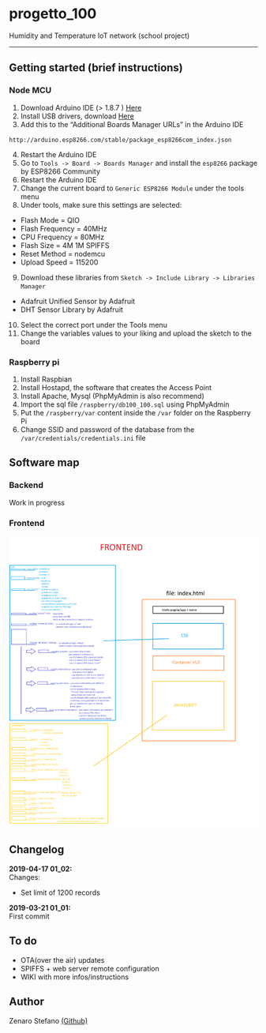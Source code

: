 # progetto_100
Humidity and Temperature IoT network (school project)

---

## Getting started (brief instructions)

### Node MCU

1. Download Arduino IDE (> 1.8.7 ) [Here](https://www.arduino.cc/en/Main/Software)
2. Install USB drivers, download [Here](https://www.silabs.com/products/mcu/Pages/USBtoUARTBridgeVCPDrivers.aspx)
3. Add this to the “Additional Boards Manager URLs” in the Arduino IDE
```
http://arduino.esp8266.com/stable/package_esp8266com_index.json
```
4. Restart the Arduino IDE
5. Go to ```Tools -> Board -> Boards Manager``` and install the ```esp8266``` package by ESP8266 Community
6. Restart the Arduino IDE
7. Change the current board to ```Generic ESP8266 Module``` under the tools menu
8. Under tools, make sure this settings are selected:
* Flash Mode = QIO
* Flash Frequency = 40MHz
* CPU Frequency = 80MHz
* Flash Size = 4M 1M SPIFFS
* Reset Method = nodemcu
* Upload Speed = 115200
9. Download these libraries from ```Sketch -> Include Library -> Libraries Manager```
* Adafruit Unified Sensor by Adafruit
* DHT Sensor Library by Adafruit
10. Select the correct port under the Tools menu
11. Change the variables values to your liking and upload the sketch to the board

### Raspberry pi

1. Install Raspbian
2. Install Hostapd, the software that creates the Access Point
3. Install Apache, Mysql (PhpMyAdmin is also recommend)
4. Import the sql file ```/raspberry/db100_100.sql``` using PhpMyAdmin
5. Put the ```/raspberry/var``` content inside the ```/var``` folder on the Raspberry Pi
6. Change SSID and password of the database from the ```/var/credentials/credentials.ini``` file

## Software map

### Backend
Work in progress
### Frontend
![](https://github.com/mario33881/progetto_100/blob/master/images/frontend.png)

## Changelog

**2019-04-17 01_02:** <br/>
Changes:
* Set limit of 1200 records

**2019-03-21 01_01:** <br/>
First commit

## To do
* OTA(over the air) updates
* SPIFFS + web server remote configuration
* WIKI with more infos/instructions

## Author
Zenaro Stefano [(Github)](https://github.com/mario33881)
